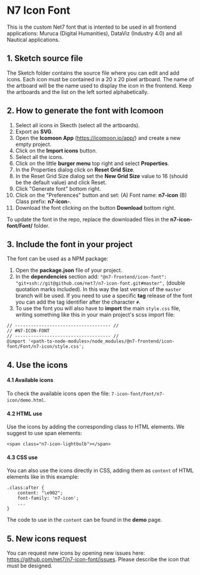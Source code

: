 # N7 Icon Font
This is the custom Net7 font that is intented to be used in all frontend applications: Muruca (Digital Humanities), DataViz (Industry 4.0) and all Nautical applications.

## 1. Sketch source file
The Sketch folder contains the source file where you can edit and add icons. Each icon must be contained in a 20 x 20 pixel artboard. The name of the artboard will be the name used to display the icon in the frontend. Keep the artboards and the list on the left sorted alphabetically.

## 2. How to generate the font with Icomoon

1. Select all icons in Skecth (select all the artboards).
2. Export as **SVG**.
3. Open the **Icomoon App** (https://icomoon.io/app/) and create a new empty project.
4. Click on the **Import icons** button.
5. Select all the icons.
6. Click on the little **burger menu** top right and select **Properties**.
7. In the Properties dialog click on **Reset Grid Size**.
8. In the Reset Grid Size dialog set the **New Grid Size** value to 16 (should be the default value) and click Reset.
6. Click "Generate font" bottom right.
7. Click on the "Preferences" button and set: (A) Font name: **n7-icon** (B) Class prefix: **n7-icon-**.
8. Download the font clicking on the button **Download** bottom right.

To update the font in the repo, replace the downloaded files in the **n7-icon-font/Font/** folder.

## 3. Include the font in your project

The font can be used as a NPM package:

1. Open the **package.json** file of your project.
2. In the **dependencies** section add: `"@n7-frontend/icon-font": "git+ssh://git@github.com/net7/n7-icon-font.git#master",` (double quotation marks included). In this way the last version of the `master` branch will be used. If you need to use a specific **tag** release of the font you can add the tag identifier after the character `#`.
3. To use the font you will also have to **import** the main `style.css` file, writing something like this in your main project's scss import file:
```
// ------------------------------------ //
// #N7-ICON-FONT
// ------------------------------------ //
@import '<path-to-node-modules>/node_modules/@n7-frontend/icon-font/Font/n7-icon/style.css';
```

## 4. Use the icons

#### 4.1 Available icons

To check the available icons open the file: `7-icon-font/Font/n7-icon/demo.html`.

#### 4.2 HTML use

Use the icons by adding the corresponding class to HTML elements. We suggest to use span elements:

```
<span class="n7-icon-lightbulb"></span>
```
#### 4.3 CSS use

You can also use the icons directly in CSS, adding them as `content` of HTML elements like in this example:

```
.class:after {
    content: "\e902";
    font-family: 'n7-icon';
    ...
}
```

The code to use in the `content` can be found in the **demo** page.

## 5. New icons request

You can request new icons by opening new issues here: https://github.com/net7/n7-icon-font/issues. Please describe the icon that must be designed.
